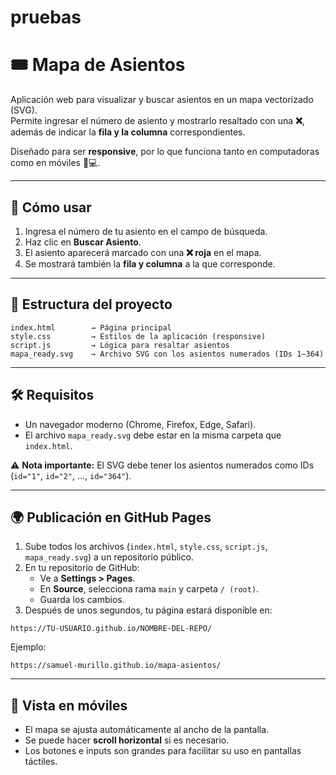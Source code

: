 # pruebas

# 🎟️ Mapa de Asientos

Aplicación web para visualizar y buscar asientos en un mapa vectorizado (SVG).  
Permite ingresar el número de asiento y mostrarlo resaltado con una **❌**, además de indicar la **fila y la columna** correspondientes.  

Diseñado para ser **responsive**, por lo que funciona tanto en computadoras como en móviles 📱💻.  

---

## 🚀 Cómo usar

1. Ingresa el número de tu asiento en el campo de búsqueda.  
2. Haz clic en **Buscar Asiento**.  
3. El asiento aparecerá marcado con una **❌ roja** en el mapa.  
4. Se mostrará también la **fila y columna** a la que corresponde.  

---

## 📂 Estructura del proyecto

```
index.html        → Página principal
style.css         → Estilos de la aplicación (responsive)
script.js         → Lógica para resaltar asientos
mapa_ready.svg    → Archivo SVG con los asientos numerados (IDs 1–364)
```

---

## 🛠️ Requisitos

- Un navegador moderno (Chrome, Firefox, Edge, Safari).  
- El archivo `mapa_ready.svg` debe estar en la misma carpeta que `index.html`.  

⚠️ **Nota importante:** El SVG debe tener los asientos numerados como IDs (`id="1"`, `id="2"`, …, `id="364"`).  

---

## 🌍 Publicación en GitHub Pages

1. Sube todos los archivos (`index.html`, `style.css`, `script.js`, `mapa_ready.svg`) a un repositorio público.  
2. En tu repositorio de GitHub:  
   - Ve a **Settings > Pages**.  
   - En **Source**, selecciona rama `main` y carpeta `/ (root)`.  
   - Guarda los cambios.  
3. Después de unos segundos, tu página estará disponible en:  

```
https://TU-USUARIO.github.io/NOMBRE-DEL-REPO/
```

Ejemplo:
```
https://samuel-murillo.github.io/mapa-asientos/
```

---

## 📱 Vista en móviles

- El mapa se ajusta automáticamente al ancho de la pantalla.  
- Se puede hacer **scroll horizontal** si es necesario.  
- Los botones e inputs son grandes para facilitar su uso en pantallas táctiles.  

